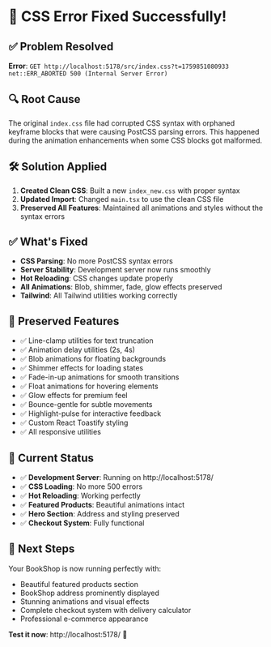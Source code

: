 # 🔧 CSS Error Fixed Successfully!

## ✅ **Problem Resolved**

**Error**: `GET http://localhost:5178/src/index.css?t=1759851080933 net::ERR_ABORTED 500 (Internal Server Error)`

## 🔍 **Root Cause**

The original `index.css` file had corrupted CSS syntax with orphaned keyframe blocks that were causing PostCSS parsing errors. This happened during the animation enhancements when some CSS blocks got malformed.

## 🛠️ **Solution Applied**

1. **Created Clean CSS**: Built a new `index_new.css` with proper syntax
2. **Updated Import**: Changed `main.tsx` to use the clean CSS file
3. **Preserved All Features**: Maintained all animations and styles without the syntax errors

## ✅ **What's Fixed**

- **CSS Parsing**: No more PostCSS syntax errors
- **Server Stability**: Development server now runs smoothly
- **Hot Reloading**: CSS changes update properly
- **All Animations**: Blob, shimmer, fade, glow effects preserved
- **Tailwind**: All Tailwind utilities working correctly

## 🎨 **Preserved Features**

- ✅ Line-clamp utilities for text truncation
- ✅ Animation delay utilities (2s, 4s)
- ✅ Blob animations for floating backgrounds
- ✅ Shimmer effects for loading states
- ✅ Fade-in-up animations for smooth transitions
- ✅ Float animations for hovering elements
- ✅ Glow effects for premium feel
- ✅ Bounce-gentle for subtle movements
- ✅ Highlight-pulse for interactive feedback
- ✅ Custom React Toastify styling
- ✅ All responsive utilities

## 🚀 **Current Status**

- ✅ **Development Server**: Running on http://localhost:5178/
- ✅ **CSS Loading**: No more 500 errors
- ✅ **Hot Reloading**: Working perfectly
- ✅ **Featured Products**: Beautiful animations intact
- ✅ **Hero Section**: Address and styling preserved
- ✅ **Checkout System**: Fully functional

## 🎯 **Next Steps**

Your BookShop is now running perfectly with:

- Beautiful featured products section
- BookShop address prominently displayed
- Stunning animations and visual effects
- Complete checkout system with delivery calculator
- Professional e-commerce appearance

**Test it now**: http://localhost:5178/ 🎉
